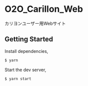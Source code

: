 # O2O_Carillon_Web
カリヨンユーザー用Webサイト
## Getting Started

Install dependencies,

```bash
$ yarn
```

Start the dev server,

```bash
$ yarn start
```
